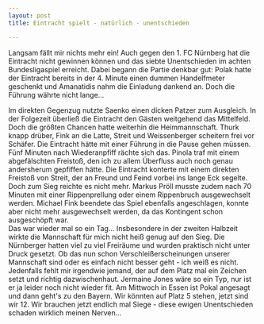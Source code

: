 ```yaml
---
layout: post
title: Eintracht spielt - natürlich - unentschieden

---
```


Langsam fällt mir nichts mehr ein! Auch gegen den 1. FC Nürnberg hat die Eintracht nicht gewinnen können und das siebte Unentschieden im achten Bundesligaspiel erreicht. Dabei begann die Partie denkbar gut: Polak hatte der Eintracht bereits in der 4. Minute einen dummen Handelfmeter geschenkt und Amanatidis nahm die Einladung dankend an. Doch die Führung währte nicht lange...

Im direkten Gegenzug nutzte Saenko einen dicken Patzer zum Ausgleich. In der Folgezeit überließ die Eintracht den Gästen weitgehend das Mittelfeld. Doch die größten Chancen hatte weiterhin die Heimmannschaft. Thurk knapp drüber, Fink an die Latte, Streit und Weissenberger scheitern frei vor Schäfer. Die Eintracht hätte mit einer Führung in die Pause gehen müssen. Fünf Minuten nach Wiederanpfiff rächte sich das. Pinola traf mit einem abgefälschten Freistoß, den ich zu allem Überfluss auch noch genau andersherum gepfiffen hätte. Die Eintracht konterte mit einem direkten Freistoß von Streit, der an Freund und Feind vorbei ins lange Eck segelte. Doch zum Sieg reichte es nicht mehr. Markus Pröll musste zudem nach 70 Minuten mit einer Rippenprellung oder einem Rippenbruch ausgewechselt werden. Michael Fink beendete das Spiel ebenfalls angeschlagen, konnte aber nicht mehr ausgewechselt werden, da das Kontingent schon ausgeschöpft war.  
Das war wieder mal so ein Tag... Insbesondere in der zweiten Halbzeit wirkte die Mannschaft für mich nicht heiß genug auf den Sieg. Die Nürnberger hatten viel zu viel Freiräume und wurden praktisch nicht unter Druck gesetzt. Ob das nun schon Verschleißerscheinungen unserer Mannschaft sind oder es einfach nicht besser geht - ich weiß es nicht. Jedenfalls fehlt mir irgendwie jemand, der auf dem Platz mal ein Zeichen setzt und richtig dazwischenhaut. Jermaine Jones wäre so ein Typ, nur ist er ja leider noch nicht wieder fit. Am Mittwoch in Essen ist Pokal angesagt und dann geht's zu den Bayern. Wir könnten auf Platz 5 stehen, jetzt sind wir 12. Wir brauchen jetzt endlich mal Siege - diese ewigen Unentschieden schaden wirklich meinen Nerven...
